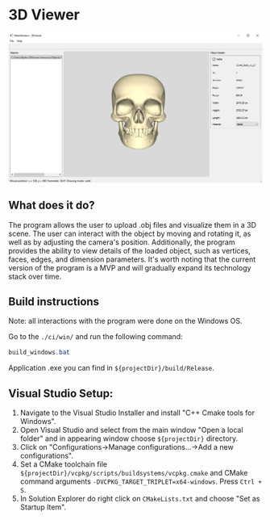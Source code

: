 # 3D Viewer
![mainwindow](./resources/Images/main_window.jpg)

## What does it do?

The program allows the user to upload .obj files and visualize them in a 3D scene. The user can interact with the object by moving and rotating it, as well as by adjusting the camera's position. Additionally, the program provides the ability to view details of the loaded object, such as vertices, faces, edges, and dimension parameters.
It's worth noting that the current version of the program is a MVP and will gradually expand its technology stack over time.

## Build instructions

Note: all interactions with the program were done on the Windows OS.

Go to the `./ci/win/` and run the following command:
```powershell
build_windows.bat
```
Application .exe you can find in `${projectDir}/build/Release`.

## Visual Studio Setup:

1. Navigate to the Visual Studio Installer and install "C++ Cmake tools for Windows".
2. Open Visual Studio and select from the main window "Open a local folder" and in appearing window choose `${projectDir}` directory.
3. Click on "Configurations->Manage configurations...->Add a new configurations".
4. Set a CMake toolchain file `${projectDir}/vcpkg/scripts/buildsystems/vcpkg.cmake` and CMake command arguments `-DVCPKG_TARGET_TRIPLET=x64-windows`. Press `Ctrl + S`.
5. In Solution Explorer do right click on `CMakeLists.txt` and choose "Set as Startup Item".